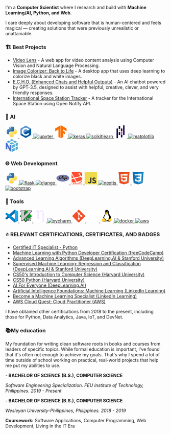 I'm a **Computer Scientist** where I research and build with **Machine Learning/AI, Python, and Web**.

I care deeply about developing software that is human-centered and feels magical — creating solutions that were previously unrealistic or unattainable.

### 🏗 Best Projects
- [Video Lens](https://github.com/starkproj/) - A web app for video content analysis using Computer Vision and Natural Language Processing.
- [Image Colorizer: Back to Life](https://github.com/ralphcajipe/image-colorizer#readme) - A desktop app that uses deep learning to colorize black and white images.
- [E.C.H.O. (Enhanced Chats and Helpful Outputs)](https://github.com/ralphcajipe/echo-ai) - An AI chatbot powered by GPT-3.5, designed to assist with helpful, creative, clever, and very friendly responses.
- [International Space Station Tracker](https://github.com/ralphcajipe/International-Space-Station-Tracker) - A tracker for the International Space Station using Open Notify API.

### 🧠 AI
<a href="https://www.python.org" target="_blank"> <img src="https://github.com/devicons/devicon/blob/master/icons/python/python-original.svg" alt="python" width="40" height="40"/> </a>
<a href="https://cs50.harvard.edu/x/2023/weeks/1/" target="_blank"> <img src="https://github.com/devicons/devicon/blob/master/icons/c/c-original.svg" alt="clang" width="40" height="40"/> </a>
<a href="https://jupyter.org/" target="_blank"> <img src="https://encrypted-tbn0.gstatic.com/images?q=tbn:ANd9GcQFvYMDkZTIdPmD3cePdq1AUMCIkajhAtnZ6bCAV21QyQ&s" alt="jupyter" width="40" height="40"/> </a>
<a href="https://www.tensorflow.org/" target="_blank"> <img src="https://github.com/devicons/devicon/blob/master/icons/tensorflow/tensorflow-original.svg" alt="tensorflow" width="40" height="40"/> </a>
<a href="https://keras.io" target="_blank"> <img src="https://upload.wikimedia.org/wikipedia/commons/a/ae/Keras_logo.svg" alt="keras" width="40" height="40"/> </a>
<a href="https://scikit-learn.org/stable" target="_blank"> <img src="https://upload.wikimedia.org/wikipedia/commons/0/05/Scikit_learn_logo_small.svg" alt="scikitlearn" width="40" height="40"/> </a>
<a href="https://pandas.pydata.org" target="_blank"> <img src="https://github.com/devicons/devicon/blob/master/icons/pandas/pandas-original.svg" alt="pandas" width="40" height="40"/> </a>
<a href="https://matplotlib.org" target="_blank"> <img src="https://upload.wikimedia.org/wikipedia/commons/0/01/Created_with_Matplotlib-logo.svg" alt="matplotlib" width="40" height="40"/> </a>
<a href="https://numpy.org" target="_blank"> <img src="https://github.com/devicons/devicon/blob/master/icons/numpy/numpy-original.svg" alt="numpy" width="40" height="40"/> </a>

### 🌐 Web Development
<a href="https://www.python.org" target="_blank"> <img src="https://github.com/devicons/devicon/blob/master/icons/python/python-original.svg" alt="python" width="40" height="40"/> </a>
<a href="https://flask.palletsprojects.com/en/3.0.x/" target="_blank"> <img src="https://miro.medium.com/v2/resize:fit:1400/format:webp/1*cWuvkF15QKOsTHtgyIaqOA.png" alt="flask" width="90" height="40"/> </a>
<a href="https://www.djangoproject.com/" target="_blank"> <img src="https://static.djangoproject.com/img/logos/django-logo-negative.png" alt="django" width="80" height="40"/> </a>
<a href="https://www.php.net" target="_blank"> <img src="https://github.com/devicons/devicon/blob/master/icons/php/php-original.svg" alt="php" width="40" height="40"/> </a>
<a href="https://laravel.com/" target="_blank"> <img src="https://github.com/devicons/devicon/blob/master/icons/laravel/laravel-plain-wordmark.svg" alt="laravel" width="40" height="40"/> </a>
<a href="https://developer.mozilla.org/en-US/docs/Web/JavaScript" target="_blank"> <img src="https://github.com/devicons/devicon/blob/master/icons/javascript/javascript-original.svg" alt="javascript" width="40" height="40"/> </a>
<a href="https://nextjs.org/" target="_blank"> <img src="https://img.shields.io/badge/next%20js-000000?style=for-the-badge&logo=nextdotjs&logoColor=white" alt="nextjs" width="100" height="40"/> </a>
<a href="https://developer.mozilla.org/en-US/docs/Web/HTML" target="_blank"> <img src="https://github.com/devicons/devicon/blob/master/icons/html5/html5-original.svg" alt="html" width="40" height="40"/> </a>
<a href="https://developer.mozilla.org/en-US/docs/Web/CSS" target="_blank"> <img src="https://github.com/devicons/devicon/blob/master/icons/css3/css3-original.svg" alt="css" width="40" height="40"/> </a>
<a href="https://getbootstrap.com/" target="_blank"> <img src="https://getbootstrap.com/docs/5.0/assets/brand/bootstrap-logo-white.svg" alt="bootstrap" width="45" height="40"/> </a>

### 🧰 Tools
<a href="https://code.visualstudio.com" target="_blank"> <img src="https://github.com/devicons/devicon/blob/master/icons/vscode/vscode-original.svg" alt="vscode" width="40" height="40"/> </a>
<a href="https://www.vim.org" target="_blank"> <img src="https://github.com/devicons/devicon/blob/master/icons/vim/vim-original.svg" alt="vim" width="40" height="40"/> </a>
<a href="https://www.nano-editor.org" target="_blank"> <img src="https://github.com/ralphcajipe/ralphcajipe/blob/main/images/Nano.svg" alt="nano" width="40" height="40"/> </a>
<a href="https://www.jetbrains.com/pycharm" target="_blank"> <img src="https://resources.jetbrains.com/storage/products/company/brand/logos/PyCharm_icon.svg?_gl=1*1247uew*_ga*NTQ2NTE4ODk1LjE2ODc3MTgwOTI.*_ga_9J976DJZ68*MTY4NzcxODA5MS4xLjEuMTY4NzcxODExMy40NS4wLjA.&_ga=2.37694048.1980823379.1687718092-546518895.1687718092" alt="pycharm" width="40" height="40"/> </a>
<a href="https://git-scm.com" target="_blank"> <img src="https://github.com/devicons/devicon/blob/master/icons/git/git-original.svg" alt="git" width="40" height="40"/> </a>
<a href="https://github.com" target="_blank"> <img src="https://github.com/ralphcajipe/ralphcajipe/blob/main/images/github.png" alt="github" width="40" height="40"/> </a>
<a href="https://www.linux.org" target="_blank"> <img src="https://github.com/devicons/devicon/blob/master/icons/linux/linux-original.svg" alt="linux" width="40" height="40"/> </a>
<a href="https://www.docker.com" target="_blank"> <img src="https://cdn.worldvectorlogo.com/logos/docker-4.svg" alt="docker" width="40" height="40"/> </a>
<a href="https://aws.amazon.com" target="_blank"> <img src="https://upload.wikimedia.org/wikipedia/commons/9/93/Amazon_Web_Services_Logo.svg" alt="aws" width="40" height="40"/> </a>

### ⭐ RELEVANT CERTIFICATIONS, CERTIFICATES, AND BADGES

* [Certified IT Specialist - Python](https://www.credly.com/badges/3c723206-75b7-4689-80d0-454bc03ad6ab)
* [Machine Learning with Python Developer Certification (freeCodeCamp)](https://www.freecodecamp.org/certification/ralphcajipe/machine-learning-with-python-v7)
* [Advanced Learning Algorithms (DeepLearning.AI & Stanford University)](https://www.coursera.org/account/accomplishments/certificate/9TKKNUDQQ8AE)
* [Supervised Machine Learning: Regression and Classification (DeepLearning.AI & Stanford University)](https://www.coursera.org/account/accomplishments/certificate/4P5HTS445C9U)
* [CS50's Introduction to Computer Science (Harvard University)](https://certificates.cs50.io/adc2f033-16f9-4d58-bd33-f48431c2a92e.pdf?size=letter)
* [CS50 Python (Harvard University)](https://certificates.cs50.io/a2df9b8d-b01a-46f4-bca2-25d9082c8c33.pdf?size=letter)
* [AI For Everyone (DeepLearning.AI)](https://www.coursera.org/account/accomplishments/certificate/KAVAW28N32DQ)
* [Artificial Intelligence Foundations: Machine Learning (LinkedIn Learning)](https://drive.google.com/file/d/1zRBmMjQUZtSX5DwyFtoOdKy3jgO233nn/view)
* [Become a Machine Learning Specialist (LinkedIn Learning)](https://drive.google.com/file/d/1O7Xs4v7fXaz0qpkW89MvNPJIcGSouB6o/view)
* [AWS Cloud Quest: Cloud Practitioner (AWS)](https://www.credly.com/earner/earned/badge/9005c877-bcd1-4d80-8b59-d1be77027be0)

 I have obtained other certifications from 2018 to the present, including those for Python, Data Analytics, Java, IoT, and DevNet.

### 📚My education

My foundation for writing clean software roots in books and courses from leaders of specific topics. While formal education is important, I've found that it's often not enough to achieve my goals. That's why I spend a lot of time outside of school working on practical, real-world projects that help me put my abilities to use.

**- BACHELOR OF SCIENCE (B.S.), COMPUTER SCIENCE**

_Software Engineering Specialization. FEU Institute of Technology, Philippines. 2019 - Present_

**- BACHELOR OF SCIENCE (B.S.), COMPUTER SCIENCE**

_Wesleyan University-Philippines, Philippines. 2018 - 2019_

**Coursework:** Software Applications, Computer Programming, Web Development, Living in the IT Era
